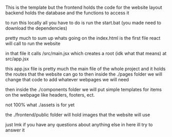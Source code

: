 This is the template 
but the frontend holds the code for the website layout
backend holds the database and the functions to access it

to run this locally all you have to do is run the start.bat
(you made need to download the dependencies)

pretty much to sum up whats going on the index.html is the first file react will call to run the website

in that file it calls /src/main.jsx which creates a root (idk what that means) at src/app.jsx 

this app.jsx file is pretty much the main file of the whole project and it holds the routes that the website can go to
then inside the ./pages folder we will change that code to add whatever webpages we will need

then inside the ./components folder we will put simple templates for items on the webpage like headers, footers, ect.

not 100% what ./assets is for yet

the ./frontend/public folder will hold images that the website will use

just lmk if you have any questions about anything else in here ill try to answer it
